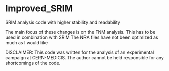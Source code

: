 # Improved_SRIM

SRIM analysis code with higher stability and readability

The main focus of these changes is on the FNM analysis. This has to be used in combination with SRIM
The NRA files have not been optimized as much as I would like

DISCLAIMER: This code was written for the analysis of an experimental campaign at CERN-MEDICIS. The author cannot be held responsible for any shortcomings of the code.


